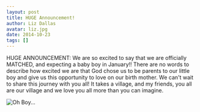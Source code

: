 ```yaml
---
layout: post
title: HUGE Announcement!
author: Liz Dallas
avatar: liz.jpg
date: 2014-10-23
tags: []
---
```

HUGE ANNOUNCEMENT: We are so excited to say that we are officially MATCHED, and expecting a 
baby boy in January!! There are no words to describe how excited we are that God chose us to 
be parents to our little boy and give us this opportunity to love on our birth mother. We 
can't wait to share this journey with you all! It takes a village, and my friends, you all 
are our village and we love you all more than you can imagine.  

![Oh Boy...][boy]

[boy]: https://scontent-a-atl.xx.fbcdn.net/hphotos-xpa1/v/t1.0-9/10653434_10100577323820798_8420254204776693779_n.jpg?oh=5ac6cb2b31d8d2431baed74de995e7ba&oe=54CBF5BF "Oh Boy..."
